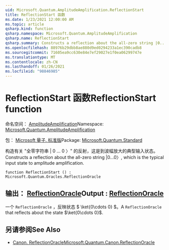 ```yaml
---
uid: Microsoft.Quantum.AmplitudeAmplification.ReflectionStart
title: ReflectionStart 函数
ms.date: 1/23/2021 12:00:00 AM
ms.topic: article
qsharp.kind: function
qsharp.namespace: Microsoft.Quantum.AmplitudeAmplification
qsharp.name: ReflectionStart
qsharp.summary: Constructs a reflection about the all-zero string |0...0〉, which is the typical input state to amplitude amplification.
ms.openlocfilehash: 88976b29dbb8ae880d9ed0294233a1ec390cadb8
ms.sourcegitcommit: 71605ea9cc630e84e7ef29027e1f0ea06299747e
ms.translationtype: MT
ms.contentlocale: zh-CN
ms.lasthandoff: 01/26/2021
ms.locfileid: "98846985"
---
```

# <a name="reflectionstart-function"></a><span data-ttu-id="8f2e0-102">ReflectionStart 函数</span><span class="sxs-lookup"><span data-stu-id="8f2e0-102">ReflectionStart function</span></span>

<span data-ttu-id="8f2e0-103">命名空间： [AmplitudeAmplification](xref:Microsoft.Quantum.AmplitudeAmplification)</span><span class="sxs-lookup"><span data-stu-id="8f2e0-103">Namespace: [Microsoft.Quantum.AmplitudeAmplification](xref:Microsoft.Quantum.AmplitudeAmplification)</span></span>

<span data-ttu-id="8f2e0-104">包： [Microsoft 量子. 标准版](https://nuget.org/packages/Microsoft.Quantum.Standard)</span><span class="sxs-lookup"><span data-stu-id="8f2e0-104">Package: [Microsoft.Quantum.Standard](https://nuget.org/packages/Microsoft.Quantum.Standard)</span></span>


<span data-ttu-id="8f2e0-105">构造有关 "全零字符串 | 0 ... 0 〉" 的反射，这是到波幅放大的典型输入状态。</span><span class="sxs-lookup"><span data-stu-id="8f2e0-105">Constructs a reflection about the all-zero string |0...0〉, which is the typical input state to amplitude amplification.</span></span>

```qsharp
function ReflectionStart () : Microsoft.Quantum.Oracles.ReflectionOracle
```


## <a name="output--reflectionoracle"></a><span data-ttu-id="8f2e0-106">输出： [ReflectionOracle](xref:Microsoft.Quantum.Oracles.ReflectionOracle)</span><span class="sxs-lookup"><span data-stu-id="8f2e0-106">Output : [ReflectionOracle](xref:Microsoft.Quantum.Oracles.ReflectionOracle)</span></span>

<span data-ttu-id="8f2e0-107">一个 `ReflectionOracle` ，反映状态 $ \ket{0\cdots 0} $。</span><span class="sxs-lookup"><span data-stu-id="8f2e0-107">A `ReflectionOracle` that reflects about the state $\ket{0\cdots 0}$.</span></span>

## <a name="see-also"></a><span data-ttu-id="8f2e0-108">另请参阅</span><span class="sxs-lookup"><span data-stu-id="8f2e0-108">See Also</span></span>

- [<span data-ttu-id="8f2e0-109">Canon. ReflectionOracle</span><span class="sxs-lookup"><span data-stu-id="8f2e0-109">Microsoft.Quantum.Canon.ReflectionOracle</span></span>](xref:Microsoft.Quantum.Canon.ReflectionOracle)